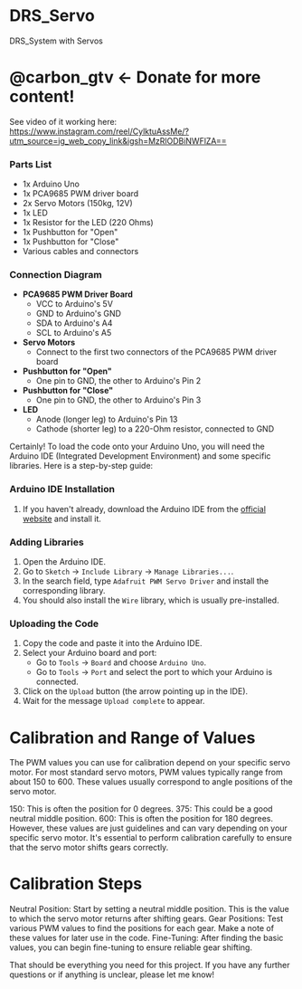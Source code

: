 # DRS_Servo
DRS_System with Servos

# @carbon_gtv  <- Donate for more content!

See video of it working here:
https://www.instagram.com/reel/CylktuAssMe/?utm_source=ig_web_copy_link&igsh=MzRlODBiNWFlZA==

### Parts List
- 1x Arduino Uno
- 1x PCA9685 PWM driver board
- 2x Servo Motors (150kg, 12V)
- 1x LED
- 1x Resistor for the LED (220 Ohms)
- 1x Pushbutton for "Open"
- 1x Pushbutton for "Close"
- Various cables and connectors

### Connection Diagram
- **PCA9685 PWM Driver Board**
  - VCC to Arduino's 5V
  - GND to Arduino's GND
  - SDA to Arduino's A4
  - SCL to Arduino's A5
- **Servo Motors**
  - Connect to the first two connectors of the PCA9685 PWM driver board
- **Pushbutton for "Open"**
  - One pin to GND, the other to Arduino's Pin 2
- **Pushbutton for "Close"**
  - One pin to GND, the other to Arduino's Pin 3
- **LED**
  - Anode (longer leg) to Arduino's Pin 13
  - Cathode (shorter leg) to a 220-Ohm resistor, connected to GND

Certainly! To load the code onto your Arduino Uno, you will need the Arduino IDE (Integrated Development Environment) and some specific libraries. Here is a step-by-step guide:

### Arduino IDE Installation
1. If you haven't already, download the Arduino IDE from the [official website](https://www.arduino.cc/en/software) and install it.

### Adding Libraries
1. Open the Arduino IDE.
2. Go to `Sketch` -> `Include Library` -> `Manage Libraries...`.
3. In the search field, type `Adafruit PWM Servo Driver` and install the corresponding library.
4. You should also install the `Wire` library, which is usually pre-installed.

### Uploading the Code
1. Copy the code and paste it into the Arduino IDE.
2. Select your Arduino board and port:
    - Go to `Tools` -> `Board` and choose `Arduino Uno`.
    - Go to `Tools` -> `Port` and select the port to which your Arduino is connected.
3. Click on the `Upload` button (the arrow pointing up in the IDE).
4. Wait for the message `Upload complete` to appear.

# Calibration and Range of Values
The PWM values you can use for calibration depend on your specific servo motor. For most standard servo motors, PWM values typically range from about 150 to 600. These values usually correspond to angle positions of the servo motor.

150: This is often the position for 0 degrees.
375: This could be a good neutral middle position.
600: This is often the position for 180 degrees.
However, these values are just guidelines and can vary depending on your specific servo motor. It's essential to perform calibration carefully to ensure that the servo motor shifts gears correctly.

# Calibration Steps
Neutral Position: Start by setting a neutral middle position. This is the value to which the servo motor returns after shifting gears.
Gear Positions: Test various PWM values to find the positions for each gear. Make a note of these values for later use in the code.
Fine-Tuning: After finding the basic values, you can begin fine-tuning to ensure reliable gear shifting.


That should be everything you need for this project. If you have any further questions or if anything is unclear, please let me know!

